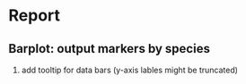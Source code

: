 # Report

## Barplot: output markers by species

   1. add tooltip for data bars (y-axis lables might be truncated)
